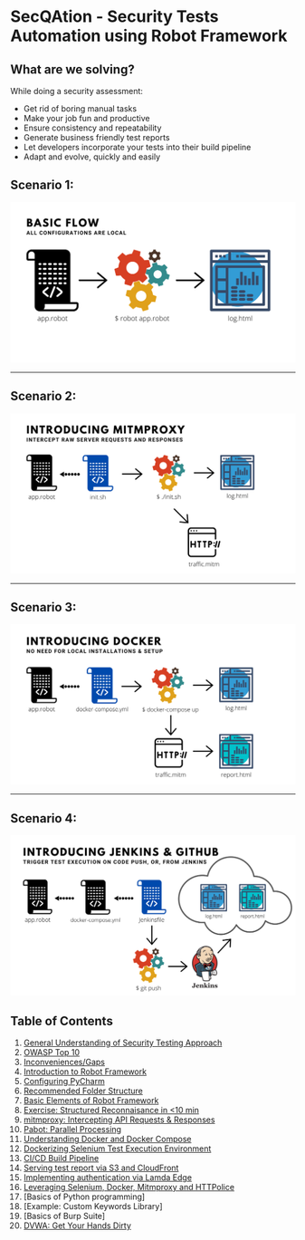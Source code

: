 # SecQAtion - Security Tests Automation using Robot Framework

## What are we solving?

While doing a security assessment:
* Get rid of boring manual tasks
* Make your job fun and productive
* Ensure consistency and repeatability
* Generate business friendly test reports
* Let developers incorporate your tests into their build pipeline
* Adapt and evolve, quickly and easily

## Scenario 1:

![Basic Flow](image/basicFlow.svg)

---

## Scenario 2:

![Mitmproxy](image/mitmproxy.svg)

---

## Scenario 3:

![Docker](image/docker.svg)

---

## Scenario 4:

![Jenkins and GitHub](image/jenkinsAndGitHub.svg)

## Table of Contents

1. [General Understanding of Security Testing Approach](section1/README.md)
2. [OWASP Top 10](section2/README.md)
3. [Inconveniences/Gaps](section3/README.md)
4. [Introduction to Robot Framework](section4/README.md)
5. [Configuring PyCharm](section5/README.md)
6. [Recommended Folder Structure](section6/README.md)
7. [Basic Elements of Robot Framework](section7/README.md)
8. [Exercise: Structured Reconnaisance in <10 min](section8/README.md)
9. [mitmproxy: Intercepting API Requests & Responses](section9/README.md)
10. [Pabot: Parallel Processing](section10/README.md)
11. [Understanding Docker and Docker Compose](section11/README.md)
12. [Dockerizing Selenium Test Execution Environment](section12/README.md)
13. [CI/CD Build Pipeline](section13/README.md)
14. [Serving test report via S3 and CloudFront](section14/README.md)
15. [Implementing authentication via Lamda Edge](section15/README.md)
16. [Leveraging Selenium, Docker, Mitmproxy and HTTPolice](section16/README.md)
17. [Basics of Python programming]
18. [Example: Custom Keywords Library]
19. [Basics of Burp Suite]
20. [DVWA: Get Your Hands Dirty](section20/README.md)
